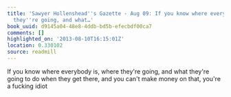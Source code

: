 ```yaml
---
title: 'Sawyer Hollenshead''s Gazette - Aug 09: If you know where everybody is, where
  they''re going, and what…'
book_uuid: d9145a04-48e8-4ddb-bd5b-efecbdf00ca7
comments: []
highlighted_on: '2013-08-10T16:15:01Z'
location: 0.330102
source: readmill
---
```


If you know where everybody is, where they're going, and what they're going to do when they get there, and you can't make money on that, you're a fucking idiot